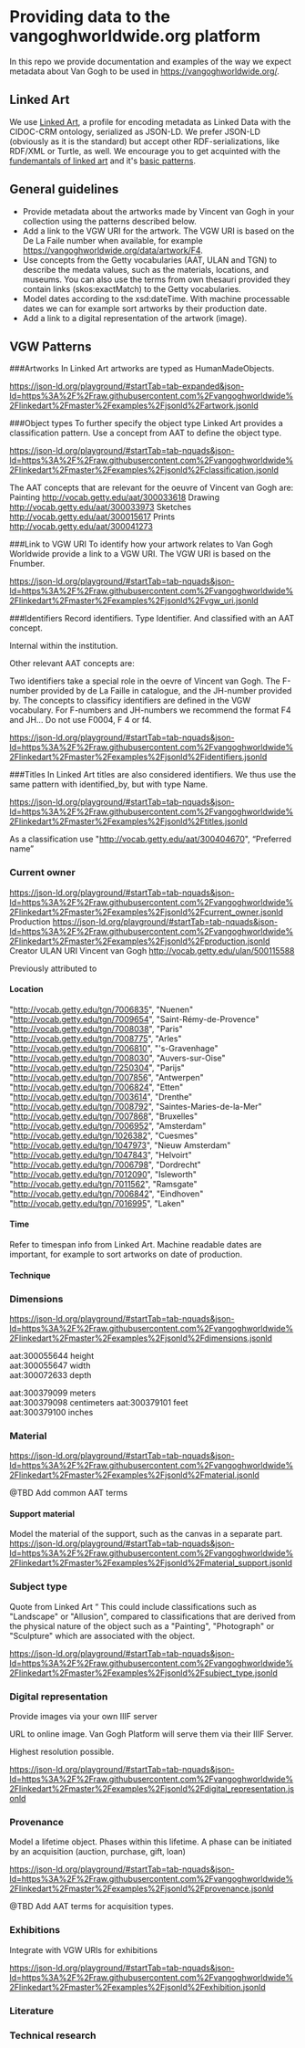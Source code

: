 # Providing data to the vangoghworldwide.org platform
In this repo we provide documentation and examples of the way we expect metadata about Van Gogh to be used in https://vangoghworldwide.org/. 

## Linked Art
We use [Linked Art](https://linked.art), a profile for encoding metadata as Linked Data with the CIDOC-CRM ontology, serialized as JSON-LD. We prefer JSON-LD (obviously as it is the standard) but accept other RDF-serializations, like RDF/XML or Turtle, as well. We encourage you to get acquinted with the [fundemantals of linked art](https://linked.art/model/) and it's [basic patterns](https://linked.art/model/base/). 

## General guidelines

* Provide metadata about the artworks made by Vincent van Gogh in your collection using the patterns described below.
* Add a link to the VGW URI for the artwork. The VGW URI is based on the De La Faile number when available, for example https://vangoghworldwide.org/data/artwork/F4.
* Use concepts from the Getty vocabularies (AAT, ULAN and TGN) to describe the medata values, such as the materials, locations, and museums. You can also use the terms from own thesauri provided they contain links (skos:exactMatch) to the Getty vocabularies.
* Model dates according to the xsd:dateTime. With machine processable dates we can for example sort artworks by their production date.
* Add a link to a digital representation of the artwork (image).
<!-- * Provide provenance information about the artwork's current and previous owners.
* Provide information about the exhibitions the artworks were used in.
* Provide information about relevant literature.
* Provide metadata about technical documents. We mean 'documents' in the broader sense of the word, eg. paint-samples, x-ray images, reports. -->

## VGW Patterns
###Artworks
In Linked Art artworks are typed as HumanMadeObjects.

https://json-ld.org/playground/#startTab=tab-expanded&json-ld=https%3A%2F%2Fraw.githubusercontent.com%2Fvangoghworldwide%2Flinkedart%2Fmaster%2Fexamples%2Fjsonld%2Fartwork.jsonld

###Object types
To further specify the object type Linked Art provides a classification pattern. Use a concept from AAT to define the object type.

<!-- IZ?: MUST HAVE rdfs:label? -->

https://json-ld.org/playground/#startTab=tab-nquads&json-ld=https%3A%2F%2Fraw.githubusercontent.com%2Fvangoghworldwide%2Flinkedart%2Fmaster%2Fexamples%2Fjsonld%2Fclassification.jsonld

The AAT concepts that are relevant for the oeuvre of Vincent van Gogh are:
Painting http://vocab.getty.edu/aat/300033618
Drawing http://vocab.getty.edu/aat/300033973
Sketches http://vocab.getty.edu/aat/300015617
Prints http://vocab.getty.edu/aat/300041273

###Link to VGW URI
To identify how your artwork relates to Van Gogh Worldwide provide a link to a VGW URI. The VGW URI is based on the Fnumber. 

https://json-ld.org/playground/#startTab=tab-nquads&json-ld=https%3A%2F%2Fraw.githubusercontent.com%2Fvangoghworldwide%2Flinkedart%2Fmaster%2Fexamples%2Fjsonld%2Fvgw_uri.jsonld

###Identifiers
Record identifiers. Type Identifier. And classified with an AAT concept. 

Internal within the institution.

Other relevant AAT concepts are:

Two identifiers take a special role in the oevre of Vincent van Gogh. The F-number provided by de La Faille in catalogue, and the JH-number provided by. The concepts to classificy identifiers are defined in the VGW vocabulary.
For F-numbers and JH-numbers we recommend the format F4 and JH… Do not use F0004, F 4 or f4.

https://json-ld.org/playground/#startTab=tab-nquads&json-ld=https%3A%2F%2Fraw.githubusercontent.com%2Fvangoghworldwide%2Flinkedart%2Fmaster%2Fexamples%2Fjsonld%2Fidentifiers.jsonld

###Titles
In Linked Art titles are also considered identifiers. We thus use the same pattern with identified_by, but with type Name. 

https://json-ld.org/playground/#startTab=tab-nquads&json-ld=https%3A%2F%2Fraw.githubusercontent.com%2Fvangoghworldwide%2Flinkedart%2Fmaster%2Fexamples%2Fjsonld%2Ftitles.jsonld

As a classification use
"http://vocab.getty.edu/aat/300404670", “Preferred name”

### Current owner
https://json-ld.org/playground/#startTab=tab-nquads&json-ld=https%3A%2F%2Fraw.githubusercontent.com%2Fvangoghworldwide%2Flinkedart%2Fmaster%2Fexamples%2Fjsonld%2Fcurrent_owner.jsonld
Production
https://json-ld.org/playground/#startTab=tab-nquads&json-ld=https%3A%2F%2Fraw.githubusercontent.com%2Fvangoghworldwide%2Flinkedart%2Fmaster%2Fexamples%2Fjsonld%2Fproduction.jsonld
Creator
ULAN URI Vincent van Gogh 
http://vocab.getty.edu/ulan/500115588

Previously attributed to

#### Location

  "http://vocab.getty.edu/tgn/7006835",  "Nuenen"
  "http://vocab.getty.edu/tgn/7009654",  "Saint-Rémy-de-Provence"
  "http://vocab.getty.edu/tgn/7008038",  "Paris"
  "http://vocab.getty.edu/tgn/7008775",  "Arles"
  "http://vocab.getty.edu/tgn/7006810",  "'s-Gravenhage"
  "http://vocab.getty.edu/tgn/7008030",   "Auvers-sur-Oise"
  "http://vocab.getty.edu/tgn/7250304",   "Parijs"
  "http://vocab.getty.edu/tgn/7007856",  "Antwerpen"
  "http://vocab.getty.edu/tgn/7006824",  "Etten"
  "http://vocab.getty.edu/tgn/7003614", "Drenthe"
  "http://vocab.getty.edu/tgn/7008792",   "Saintes-Maries-de-la-Mer"
  "http://vocab.getty.edu/tgn/7007868",  "Bruxelles"
  "http://vocab.getty.edu/tgn/7006952",  "Amsterdam"
  "http://vocab.getty.edu/tgn/1026382",  "Cuesmes"
  "http://vocab.getty.edu/tgn/1047973",   "Nieuw Amsterdam"
  "http://vocab.getty.edu/tgn/1047843",  "Helvoirt"
  "http://vocab.getty.edu/tgn/7006798",  "Dordrecht"
  "http://vocab.getty.edu/tgn/7012090",  "Isleworth"
  "http://vocab.getty.edu/tgn/7011562",  "Ramsgate"
  "http://vocab.getty.edu/tgn/7006842",  "Eindhoven"
  "http://vocab.getty.edu/tgn/7016995",  "Laken"
#### Time
Refer to timespan info from Linked Art. Machine readable dates are important, for example to sort artworks on date of production.

#### Technique

### Dimensions
https://json-ld.org/playground/#startTab=tab-nquads&json-ld=https%3A%2F%2Fraw.githubusercontent.com%2Fvangoghworldwide%2Flinkedart%2Fmaster%2Fexamples%2Fjsonld%2Fdimensions.jsonld

aat:300055644	height	
aat:300055647	width	
aat:300072633	depth	

aat:300379099	meters	
aat:300379098	centimeters	
aat:300379101	feet	
aat:300379100	inches	

### Material
https://json-ld.org/playground/#startTab=tab-nquads&json-ld=https%3A%2F%2Fraw.githubusercontent.com%2Fvangoghworldwide%2Flinkedart%2Fmaster%2Fexamples%2Fjsonld%2Fmaterial.jsonld

@TBD Add common AAT terms

#### Support material
Model the material of the support, such as the canvas in a separate part. 
https://json-ld.org/playground/#startTab=tab-nquads&json-ld=https%3A%2F%2Fraw.githubusercontent.com%2Fvangoghworldwide%2Flinkedart%2Fmaster%2Fexamples%2Fjsonld%2Fmaterial_support.jsonld

### Subject type
Quote from Linked Art “ This could include classifications such as "Landscape" or "Allusion", compared to classifications that are derived from the physical nature of the object such as a "Painting", "Photograph" or "Sculpture" which are associated with the object.

https://json-ld.org/playground/#startTab=tab-nquads&json-ld=https%3A%2F%2Fraw.githubusercontent.com%2Fvangoghworldwide%2Flinkedart%2Fmaster%2Fexamples%2Fjsonld%2Fsubject_type.jsonld

### Digital representation
Provide images via your own IIIF server

URL to online image. Van Gogh Platform will serve them via their IIIF Server.

Highest resolution possible. 

https://json-ld.org/playground/#startTab=tab-nquads&json-ld=https%3A%2F%2Fraw.githubusercontent.com%2Fvangoghworldwide%2Flinkedart%2Fmaster%2Fexamples%2Fjsonld%2Fdigital_representation.jsonld

### Provenance
Model a lifetime object. Phases within this lifetime. A phase can be initiated by an acquisition (auction, purchase, gift, loan)

https://json-ld.org/playground/#startTab=tab-nquads&json-ld=https%3A%2F%2Fraw.githubusercontent.com%2Fvangoghworldwide%2Flinkedart%2Fmaster%2Fexamples%2Fjsonld%2Fprovenance.jsonld

@TBD Add AAT terms for acquisition types.

### Exhibitions
Integrate with VGW URIs for exhibitions

https://json-ld.org/playground/#startTab=tab-nquads&json-ld=https%3A%2F%2Fraw.githubusercontent.com%2Fvangoghworldwide%2Flinkedart%2Fmaster%2Fexamples%2Fjsonld%2Fexhibition.jsonld

### Literature

### Technical research



